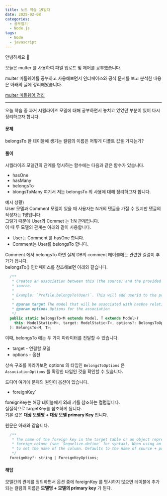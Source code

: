 ```yaml
---
title: 노드 학습 19일차
date: 2025-02-08
categories:
  - 공부일기
  - Node.js
tags:
  - Node
  - javascript
---
```

안녕하세요 🐸

오늘은 multer 를 사용하여 파일 업로드 및 제어를 공부했습니다.  

multer 미들웨어를 공부하고 사용해보면서 인터페이스와 공식 문서를 보고 분석한 내용은 아래의 글에 정리해봤습니다.  

[multer 미들웨어 정리](https://codingkermit.github.io/posts/multer/)  

---

오늘 학습 중 과거 시퀄라이즈 모델에 대해 공부하면서 놓치고 있었던 부분이 있어 다시 정리하고자 합니다.  

#### 문제
belongsTo 한 테이블에 생기는 컬럼의 이름은 어떻게 디폴트 값을 가지는가?

#### 풀이
시퀄라이즈 모델간의 관계를 명시하는 함수에는 다음과 같은 함수가 있습니다.

- hasOne
- hasMany
- belongsTo
- blongsToMany
여기서 저는 belongsTo 의 사용에 대해 정리하고자 합니다.  

예시 상황)  
User 모델과 Comment 모델이 있을 때 사용자는 N개의 댓글을 가질 수 있지만 댓글의 작성자는 1명입니다.  
그렇기 때문에 User와 Commet 는 1:N 관계입니다.  
이 때 두 모델의 관계는 아래와 같이 사용합니다.  
- User는 Comment 를 hasOne 합니다.
- Comment는 User를 belongsTo 합니다. 

Comment 에서 belongsTo 하면 실제 DB의 comment 테이블에는 관련한 컬럼이 추가가 됩니다.  
belongsTo() 인터페이스를 참조해보면 아래와 같습니다.  

```javascript
  /**
   * Creates an association between this (the source) and the provided target. The foreign key is added on the
   * source.
   *
   * Example: `Profile.belongsTo(User)`. This will add userId to the profile table.
   *
   * @param target The model that will be associated with hasOne relationship
   * @param options Options for the association
   */
  public static belongsTo<M extends Model, T extends Model>(
    this: ModelStatic<M>, target: ModelStatic<T>, options?: BelongsToOptions
  ): BelongsTo<M, T>;
```

이때, belongsTo 에는 두 가지 파라미터를 전달할 수 있습니다.  
- target - 연결할 모델
- options - 옵션

상속 구조를 따라가보면 options 의 타입인 `BelongsToOptions` 은 `AssociationOptions` 를 확장한 타입인 것을 확인할 수 있습니다.  

드디어 여기에 문제의 원인이 옵션이 있습니다.
- foreignKey` 

foreignKey는 해당 테이블에서 외래 키를 참조하는 컬럼입니다.  
실질적으로 targetKey를 참조하게 됩니다.  
기본 값은 **대상 모델명 + 대상 모델 primary Key** 입니다.  

원문은 아래와 같습니다.  

```javascript
  /**
   * The name of the foreign key in the target table or an object representing the type definition for the
   * foreign column (see `Sequelize.define` for syntax). When using an object, you can add a `name` property
   * to set the name of the column. Defaults to the name of source + primary key of source
   */
  foreignKey?: string | ForeignKeyOptions;
```


#### 해답

모델간의 관계를 정의하면서 옵션 중에 foreignKey 를 명시하지 않으면 테이블에 추가되는 컬럼의 이름은 **모델명 + 모델의 primary key** 가 된다.